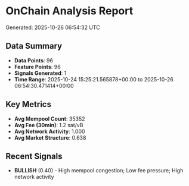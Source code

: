 # OnChain Analysis Report
Generated: 2025-10-26 06:54:32 UTC

## Data Summary
- **Data Points**: 96
- **Feature Points**: 96
- **Signals Generated**: 1
- **Time Range**: 2025-10-24 15:25:21.565878+00:00 to 2025-10-26 06:54:30.471414+00:00

## Key Metrics
- **Avg Mempool Count**: 35352
- **Avg Fee (30min)**: 1.2 sat/vB
- **Avg Network Activity**: 1.000
- **Avg Market Structure**: 0.638

## Recent Signals
- **BULLISH** (0.40) - High mempool congestion; Low fee pressure; High network activity

